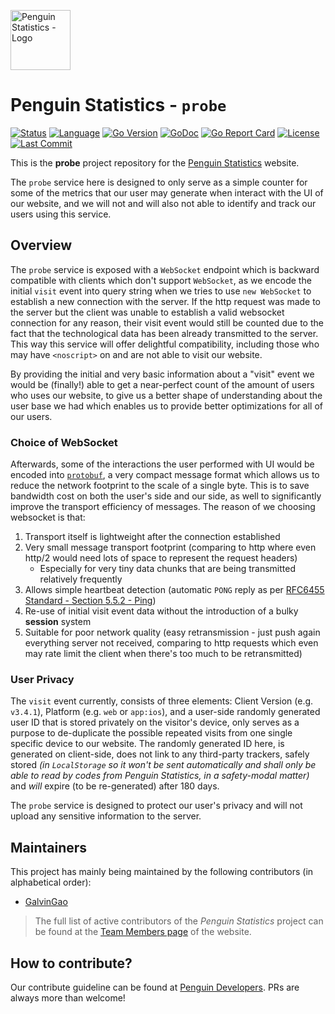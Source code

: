 <img src="https://penguin.upyun.galvincdn.com/logos/penguin_stats_logo.png"
alt="Penguin Statistics - Logo"
width="96px" />

# Penguin Statistics - `probe`
[![Status](https://img.shields.io/badge/status-development-red)](#readme)
[![Language](https://img.shields.io/badge/using-Go-%2300add8?logo=go)](#readme)
[![Go Version](https://img.shields.io/github/go-mod/go-version/penguin-statistics/probe)](https://github.com/penguin-statistics/probe/blob/main/go.mod)
[![GoDoc](https://pkg.go.dev/badge/github.com/penguin-statistics/probe)](https://pkg.go.dev/github.com/penguin-statistics/probe)
[![Go Report Card](https://goreportcard.com/badge/github.com/penguin-statistics/probe)](https://goreportcard.com/report/github.com/penguin-statistics/probe)
[![License](https://img.shields.io/github/license/penguin-statistics/probe)](https://github.com/penguin-statistics/probe/blob/main/LICENSE)
[![Last Commit](https://img.shields.io/github/last-commit/penguin-statistics/probe)](https://github.com/penguin-statistics/probe/commits/main)

This is the **probe** project repository for the [Penguin Statistics](https://penguin-stats.io/?utm_source=github) website.

The `probe` service here is designed to only serve as a simple counter for some of the metrics that our user may generate when interact with the UI of our website, and we will not and will also not able to identify and track our users using this service.

## Overview
The `probe` service is exposed with a `WebSocket` endpoint which is backward compatible with clients which don't support `WebSocket`, as we encode the initial `visit` event into query string when we tries to use `new WebSocket` to establish a new connection with the server. If the http request was made to the server but the client was unable to establish a valid websocket connection for any reason, their visit event would still be counted due to the fact that the technological data has been already transmitted to the server. This way this service will offer delightful compatibility, including those who may have `<noscript>` on and are not able to visit our website.

By providing the initial and very basic information about a "visit" event we would be (finally!) able to get a near-perfect count of the amount of users who uses our website, to give us a better shape of understanding about the user base we had which enables us to provide better optimizations for all of our users.

### Choice of WebSocket
Afterwards, some of the interactions the user performed with UI would be encoded into [`protobuf`](https://developers.google.com/protocol-buffers), a very compact message format which allows us to reduce the network footprint to the scale of a single byte. This is to save bandwidth cost on both the user's side and our side, as well to significantly improve the transport efficiency of messages. The reason of we choosing websocket is that:
1. Transport itself is lightweight after the connection established
2. Very small message transport footprint (comparing to http where even http/2 would need lots of space to represent the request headers)
   - Especially for very tiny data chunks that are being transmitted relatively frequently
3. Allows simple heartbeat detection (automatic `PONG` reply as per [RFC6455 Standard - Section 5.5.2 - Ping](https://www.rfc-editor.org/rfc/rfc6455.html#section-5.5.2))
4. Re-use of initial visit event data without the introduction of a bulky **session** system
5. Suitable for poor network quality (easy retransmission - just push again everything server not received, comparing to http requests which even may rate limit the client when there's too much to be retransmitted)

### User Privacy
The `visit` event currently, consists of three elements: Client Version (e.g. `v3.4.1`), Platform (e.g. `web` or `app:ios`), and a user-side randomly generated user ID that is stored privately on the visitor's device, only serves as a purpose to de-duplicate the possible repeated visits from one single specific device to our website. The randomly generated ID here, is generated on client-side, does not link to any third-party trackers, safely stored _(in `LocalStorage` so it won't be sent automatically and shall only be able to read by codes from Penguin Statistics, in a safety-modal matter)_ and _will_ expire (to be re-generated) after 180 days.

The `probe` service is designed to protect our user's privacy and will not upload any sensitive information to the server.

## Maintainers
This project has mainly being maintained by the following contributors (in alphabetical order):
- [GalvinGao](https://github.com/GalvinGao)

> The full list of active contributors of the *Penguin Statistics* project can be found at the [Team Members page](https://penguin-stats.io/about/members) of the website.

## How to contribute?
Our contribute guideline can be found at [Penguin Developers](https://developer.penguin-stats.io). PRs are always more than welcome!